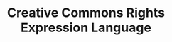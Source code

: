 ---
schema: default
title: Creative Commons Rights Expression Language
notes: >-
  The Creative Commons Rights Expression Language (CC REL) lets you describe
  copyright licenses in RDF
organization: DataScientia Foundation
resources:
  - name: CC.UAN.owl
    url: >-
      http://git.knowdive.disi.unitn.it:8080/knowledge/LiveKnowledge/SREP/license/raw/master/CC.UAN.owl
    format: owl
    description: >-
      The Creative Commons Rights Expression Language (CC REL) lets you describe
      copyright licenses in RDF
    license: Creative Commons
    status: Unannotated
    byteSize: '10.410'
    issued: '2008-03-03'
    language: en
    modified: '17 December 2020, 01:29 (UTC+01:00)'
    OntologyEngineeringTool: Protégé
    ontologyLanguage: owl
    ontologySyntax: rdf
    example: Unknown
    ReferenceLKRepository: SREP
    referenceOntology: Unknown
    referenceDatasets: Unknown
distribution: cc-owl
keyword: Licence
publisher: Creative Commons
category:
  - Upper-Level
versionNotes: '2016: Annual review OK.'
landingPage: 'http://creativecommons.org/'
accessRigths: Public
creator: Unknown
hasVersion: Unknown
isVersionOf: Unknown
issued: '2008-03-03'
modified: '17 December 2020, 01:29 (UTC+01:00)'
language: en
provenance: "(2014-11-05) Ghislain Atemezing: Annual review OK.
(2012-01-18) Bernard Vatant: This vocabulary is still referenced by many other vocabularies through its historical URI http://web.resource.org/cc/. This URI is redirected, but should not be used anymore.
(2013-10-10) Bernard Vatant: A de facto standard for representation of rights. Used so far in the metadata of less than 10% of the LOV vocabularies, showing that most vocabulary publishers have no clear license or rights policy on their publication.
(2016-01-09) Ghislain Atemezing: Annual review OK."
page: 'http://creativecommons.org/ns'
wasGeneratedBy: Unknown
versionInfo: version v2008-03-03
formalityLevel: Teleontology
OntologyEngineeringMethodology: Unknown
acronym: cc
CompetencyQuestion: Unknown
preferredNamespacePrefix: ns
toDoList: To completely annotate.
namespacesGenerated: Unknown
namespacesReused: Unknown
datasetLevel: Knowledge Level(L3-4)
spatialExtent: Unknown
temporalExtent: Unknown
datLicense: Creative Commons
DatOwner: Unknown
DatPublicationTimeStamp: Unknown
---